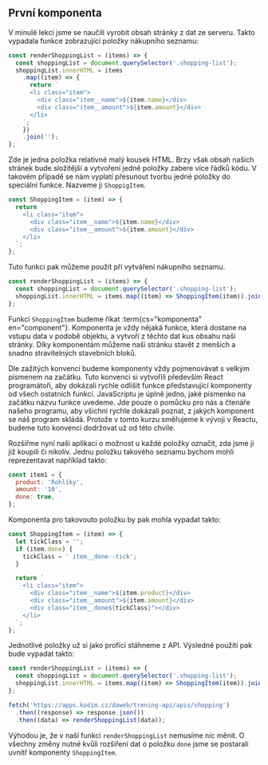 ## První komponenta

V minulé lekci jsme se naučili vyrobit obsah stránky z dat ze serveru. Takto vypadala funkce zobrazující položky nákupního seznamu:

```js
const renderShoppingList = (items) => {
  const shoppingList = document.querySelector('.shopping-list');
  shoppingList.innerHTML = items
    .map((item) => {
      return `
      <li class="item">
        <div class="item__name">${item.name}</div>
        <div class="item__amount">${item.amount}</div>
      </li>
    `;
    })
    .join('');
};
```

Zde je jedna položka relativné malý kousek HTML. Brzy však obsah našich stránek bude složitější a vytvoření jedné položky zabere více řádků kódu. V takovém případě se nám vyplatí přesunout tvorbu jedné položky do speciální funkce. Nazveme ji `ShoppigItem`.

```js
const ShoppingItem = (item) => {
  return `
    <li class="item">
      <div class="item__name">${item.name}</div>
      <div class="item__amount">${item.amount}</div>
    </li>
  `;
};
```

Tuto funkci pak můžeme použít při vytváření nákupního seznamu.

```js
const renderShoppingList = (items) => {
  const shoppingList = document.querySelector('.shopping-list');
  shoppingList.innerHTML = items.map((item) => ShoppingItem(item)).join('');
};
```

Funkci `ShoppingItem` budeme říkat :term{cs="komponenta" en="component"}. Komponenta je vždy nějaká funkce, která dostane na vstupu data v podobě objektu, a vytvoří z těchto dat kus obsahu naší stránky. Díky komponentám můžeme naši stránku stavět z menších a snadno stravitelných stavebních bloků.

Dle zažitých konvencí budeme komponenty vždy pojmenovávat s velkým písmenem na začátku. Tuto konvenci si vytvořili především React programátoři, aby dokázali rychle odlišit funkce představující komponenty od všech ostatních funkcí. JavaScriptu je úplně jedno, jaké písmenko na začátku názvu funkce uvedeme. Jde pouze o pomůcku pro nás a čtenáře našeho programu, aby všichni rychle dokázali poznat, z jakých komponent se náš program skládá. Protože v tomto kurzu směřujeme k vývoji v Reactu, budeme tuto konvenci dodržovat už od této chvíle.

Rozšiřme nyní naši aplikaci o možnost u každé položky označit, zda jsme ji již koupili či nikoliv. Jednu položku takového seznamu bychom mohli reprezentavat například takto:

```js
const item1 = {
  product: 'Rohlíky',
  amount: '10',
  done: true,
};
```

Komponenta pro takovouto položku by pak mohla vypadat takto:

```js
const ShoppingItem = (item) => {
  let tickClass = '';
  if (item.done) {
    tickClass = ' item__done--tick';
  }

  return `
    <li class="item">
      <div class="item__name">${item.product}</div>
      <div class="item__amount">${item.amount}</div>
      <div class="item__done${tickClass}"></div>
    </li>
  `;
};
```

Jednotlivé položky už si jako profíci stáhneme z API. Výsledné použítí pak bude vypadat takto:

```js
const renderShoppingList = (items) => {
  const shoppingList = document.querySelector('.shopping-list');
  shoppingList.innerHTML = items.map((item) => ShoppingItem(item)).join('');
};

fetch('https://apps.kodim.cz/daweb/trening-api/apis/shopping')
  .then((response) => response.json())
  .then((data) => renderShoppingList(data));
```

Výhodou je, že v naší funkci `renderShoppingList` nemusíme nic měnit. O všechny změny nutné kvůli rozšíření dat o položku `done` jsme se postarali uvnitř komponenty `ShoppingItem`.
